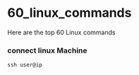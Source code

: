 # 60_linux_commands
Here are the top 60 Linux commands

### connect linux Machine
```ssh user@ip```
